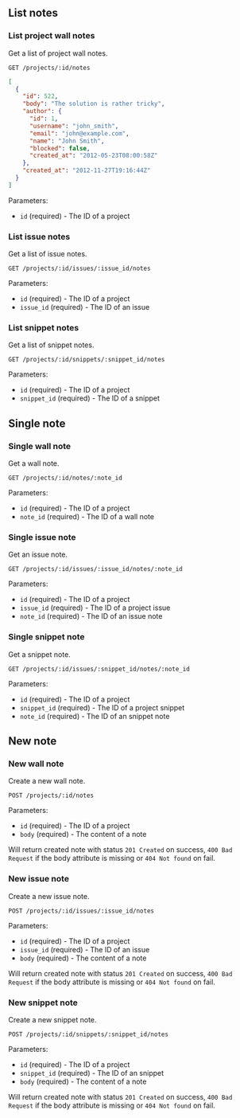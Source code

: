 ## List notes

### List project wall notes

Get a list of project wall notes.

```
GET /projects/:id/notes
```

```json
[
  {
    "id": 522,
    "body": "The solution is rather tricky",
    "author": {
      "id": 1,
      "username": "john_smith",
      "email": "john@example.com",
      "name": "John Smith",
      "blocked": false,
      "created_at": "2012-05-23T08:00:58Z"
    },
    "created_at": "2012-11-27T19:16:44Z"
  }
]
```

Parameters:

+ `id` (required) - The ID of a project

### List issue notes

Get a list of issue notes.

```
GET /projects/:id/issues/:issue_id/notes
```

Parameters:

+ `id` (required) - The ID of a project
+ `issue_id` (required) - The ID of an issue

### List snippet notes

Get a list of snippet notes.

```
GET /projects/:id/snippets/:snippet_id/notes
```

Parameters:

+ `id` (required) - The ID of a project
+ `snippet_id` (required) - The ID of a snippet

## Single note

### Single wall note

Get a wall note.

```
GET /projects/:id/notes/:note_id
```

Parameters:

+ `id` (required) - The ID of a project
+ `note_id` (required) - The ID of a wall note

### Single issue note

Get an issue note.

```
GET /projects/:id/issues/:issue_id/notes/:note_id
```

Parameters:

+ `id` (required) - The ID of a project
+ `issue_id` (required) - The ID of a project issue
+ `note_id` (required) - The ID of an issue note

### Single snippet note

Get a snippet note.

```
GET /projects/:id/issues/:snippet_id/notes/:note_id
```

Parameters:

+ `id` (required) - The ID of a project
+ `snippet_id` (required) - The ID of a project snippet
+ `note_id` (required) - The ID of an snippet note

## New note

### New wall note

Create a new wall note.

```
POST /projects/:id/notes
```

Parameters:

+ `id` (required) - The ID of a project
+ `body` (required) - The content of a note

Will return created note with status `201 Created` on success, `400 Bad Request` if the body attribute is missing or `404 Not found` on fail.


### New issue note

Create a new issue note.

```
POST /projects/:id/issues/:issue_id/notes
```

Parameters:

+ `id` (required) - The ID of a project
+ `issue_id` (required) - The ID of an issue
+ `body` (required) - The content of a note

Will return created note with status `201 Created` on success, `400 Bad Request` if the body attribute is missing or `404 Not found` on fail.

### New snippet note

Create a new snippet note.

```
POST /projects/:id/snippets/:snippet_id/notes
```

Parameters:

+ `id` (required) - The ID of a project
+ `snippet_id` (required) - The ID of an snippet
+ `body` (required) - The content of a note

Will return created note with status `201 Created` on success, `400 Bad Request` if the body attribute is missing or `404 Not found` on fail.
